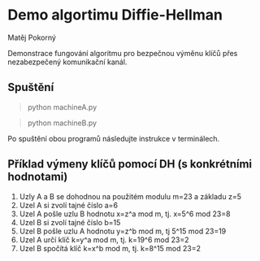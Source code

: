 # Demo algortimu Diffie-Hellman

Matěj Pokorný

Demonstrace fungování algoritmu pro  bezpečnou
výměnu klíčů přes nezabezpečený komunikační
kanál.

## Spuštění

> python machineA.py

> python machineB.py

Po spuštění obou programů následujte instrukce v terminálech.

## Příklad výmeny klíčů pomocí DH (s konkrétními hodnotami)
1. Uzly A a B se dohodnou na použitém modulu m=23 a základu z=5
2. Uzel A si zvolí tajné číslo a=6
3. Uzel A pošle uzlu B hodnotu x=z^a mod m, tj. x=5^6 mod 23=8
4. Uzel B si zvolí tajné číslo b=15
5. Uzel B pošle uzlu A hodnotu y=z^b mod m, tj 5^15 mod 23=19
6. Uzel A určí klíč k=y^a mod m, tj. k=19^6 mod 23=2
7. Uzel B spočítá klíč k=x^b mod m, tj. k=8^15 mod 23=2